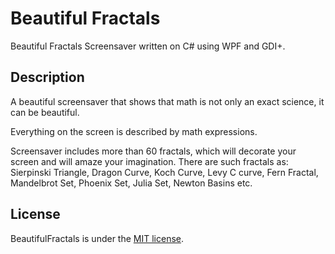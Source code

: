 # Beautiful Fractals

Beautiful Fractals Screensaver written on C# using WPF and GDI+.

## Description
A beautiful screensaver that shows that math is not only an exact science, it can be beautiful.

Everything on the screen is described by math expressions.

Screensaver includes more than 60 fractals, which will decorate your screen and will amaze your imagination. There are such fractals as: Sierpinski Triangle, Dragon Curve, Koch Curve, Levy C curve, Fern Fractal, Mandelbrot Set, Phoenix Set, Julia Set, Newton Basins etc.

## License
BeautifulFractals is under the [MIT license](LICENSE.md).
